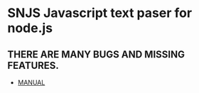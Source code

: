 SNJS Javascript text paser for node.js
===
THERE ARE MANY BUGS AND MISSING FEATURES.
---
  - [MANUAL](http://snjs.springnote.com/)